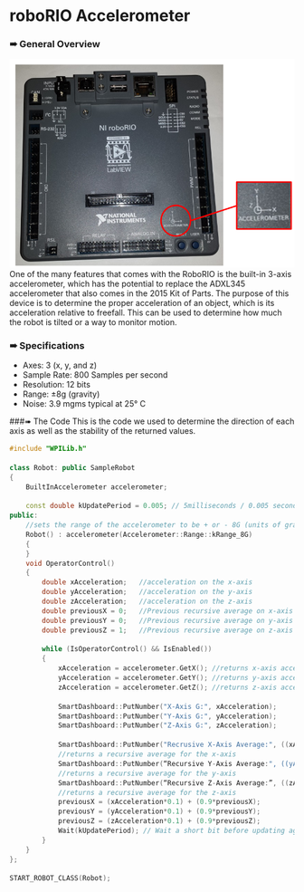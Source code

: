 # roboRIO Accelerometer
### ➠ General Overview
![](roborio_acc.png)
One of the many features that comes with the RoboRIO is the built-in 3-axis accelerometer, which has the potential to replace the ADXL345 accelerometer that also comes in the 2015 Kit of Parts. The purpose of this device is to determine the proper acceleration of an object, which is its acceleration relative to freefall. This can be used to determine how much the robot is tilted or a way to monitor motion.

### ➠ Specifications
* Axes: 3 (x, y, and z)
* Sample Rate: 800 Samples per second
* Resolution: 12 bits
* Range: ±8g (gravity)
* Noise: 3.9 mgms typical at 25° C


###➠ The Code
This is the code we used to determine the direction of each axis as well as the stability of the returned values.

```c++
#include "WPILib.h"

class Robot: public SampleRobot
{
	BuiltInAccelerometer accelerometer;

	const double kUpdatePeriod = 0.005; // 5milliseconds / 0.005 seconds.
public:
	//sets the range of the accelerometer to be + or - 8G (units of gravity)
	Robot() : accelerometer(Accelerometer::Range::kRange_8G)
	{
	}
	void OperatorControl()
	{
		double xAcceleration;	//acceleration on the x-axis
		double yAcceleration;	//acceleration on the y-axis	
		double zAcceleration;	//acceleration on the z-axis
		double previousX = 0;	//Previous recursive average on x-axis
		double previousY = 0;	//Previous recursive average on y-axis
		double previousZ = 1;	//Previous recursive average on z-axis

		while (IsOperatorControl() && IsEnabled())
		{
			xAcceleration = accelerometer.GetX(); //returns x-axis accel
			yAcceleration = accelerometer.GetY(); //returns y-axis accel
			zAcceleration = accelerometer.GetZ(); //returns z-axis accel

			SmartDashboard::PutNumber("X-Axis G:", xAcceleration);
			SmartDashboard::PutNumber("Y-Axis G:", yAcceleration);
			SmartDashboard::PutNumber("Z-Axis G:", zAcceleration);

			SmartDashboard::PutNumber("Recrusive X-Axis Average:", ((xAcceleration*0.1) + (0.9*previousX)));
			//returns a recursive average for the x-axis
			SmartDashboard::PutNumber(“Recursive Y-Axis Average:", ((yAcceleration*0.1) + (0.9*previousY)));
			//returns a recursive average for the y-axis
			SmartDashboard::PutNumber(“Recursive Z-Axis Average:”, ((zAcceleration*0.1) + (0.9*previousZ)));
			//returns a recursive average for the z-axis
			previousX = (xAcceleration*0.1) + (0.9*previousX);
			previousY = (yAcceleration*0.1) + (0.9*previousY);
			previousZ = (zAcceleration*0.1) + (0.9*previousZ);
			Wait(kUpdatePeriod); // Wait a short bit before updating again
		}
	}
};

START_ROBOT_CLASS(Robot);
```


